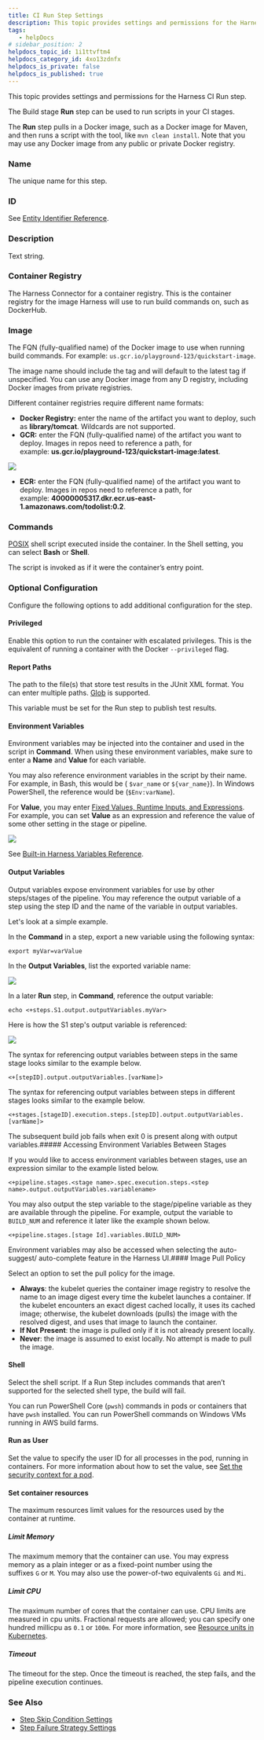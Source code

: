 ```yaml
---
title: CI Run Step Settings
description: This topic provides settings and permissions for the Harness CI Run step. The Build stage Run step can be used to run scripts in your CI stages. The Run step pulls in a Docker image, such as a Docker…
tags: 
   - helpDocs
# sidebar_position: 2
helpdocs_topic_id: 1i1ttvftm4
helpdocs_category_id: 4xo13zdnfx
helpdocs_is_private: false
helpdocs_is_published: true
---
```


This topic provides settings and permissions for the Harness CI Run step.

The Build stage **Run** step can be used to run scripts in your CI stages.

The **Run** step pulls in a Docker image, such as a Docker image for Maven, and then runs a script with the tool, like `mvn clean install`. Note that you may use any Docker image from any public or private Docker registry.

### Name

The unique name for this step.

### ID

See [Entity Identifier Reference](https://docs.harness.io/article/li0my8tcz3-entity-identifier-reference).

### Description

Text string.

### Container Registry

The Harness Connector for a container registry. This is the container registry for the image Harness will use to run build commands on, such as DockerHub.

### Image

The FQN (fully-qualified name) of the Docker image to use when running build commands. For example: `us.gcr.io/playground-123/quickstart-image`.

The image name should include the tag and will default to the latest tag if unspecified. You can use any Docker image from any D registry, including Docker images from private registries.

Different container registries require different name formats:

* **Docker Registry:** enter the name of the artifact you want to deploy, such as **library/tomcat**. Wildcards are not supported.
* **GCR:** enter the FQN (fully-qualified name) of the artifact you want to deploy. Images in repos need to reference a path, for example: **us.gcr.io/playground-123/quickstart-image:latest**.

![](./static/run-step-settings-03.png)

* **ECR:** enter the FQN (fully-qualified name) of the artifact you want to deploy. Images in repos need to reference a path, for example: **40000005317.dkr.ecr.us-east-1.amazonaws.com/todolist:0.2**.

### Commands

[POSIX](https://www.grymoire.com/Unix/Sh.html) shell script executed inside the container. In the Shell setting, you can select **Bash** or **Shell**.

The script is invoked as if it were the container’s entry point.

### Optional Configuration

Configure the following options to add additional configuration for the step.

#### Privileged

Enable this option to run the container with escalated privileges. This is the equivalent of running a container with the Docker `--privileged` flag.

#### Report Paths

The path to the file(s) that store test results in the JUnit XML format. You can enter multiple paths. [Glob](https://en.wikipedia.org/wiki/Glob_(programming)) is supported.

This variable must be set for the Run step to publish test results.

#### Environment Variables

Environment variables may be injected into the container and used in the script in **Command**. When using these environment variables, make sure to enter a **Name** and **Value** for each variable.

You may also reference environment variables in the script by their name. For example, in Bash, this would be ( `$var_name` or `${var_name}`). In Windows PowerShell, the reference would be (`$Env:varName`).

For **Value**, you may enter [Fixed Values, Runtime Inputs, and Expressions](https://docs.harness.io/article/f6yobn7iq0-runtime-inputs). For example, you can set **Value** as an expression and reference the value of some other setting in the stage or pipeline.

![](./static/run-step-settings-04.png)

See [Built-in Harness Variables Reference](https://docs.harness.io/article/lml71vhsim-harness-variables).

#### Output Variables

Output variables expose environment variables for use by other steps/stages of the pipeline. You may reference the output variable of a step using the step ID and the name of the variable in output variables.

Let's look at a simple example.

In the **Command** in a step, export a new variable using the following syntax:


```
export myVar=varValue
```
In the **Output Variables**, list the exported variable name:

![](./static/run-step-settings-05.png)

In a later **Run** step, in **Command**, reference the output variable:

```
echo <+steps.S1.output.outputVariables.myVar>
```
Here is how the S1 step's output variable is referenced:

![](./static/run-step-settings-06.png)

The syntax for referencing output variables between steps in the same stage looks similar to the example below.

`<+[stepID].output.outputVariables.[varName]>`

The syntax for referencing output variables between steps in different stages looks similar to the example below.

`<+stages.[stageID].execution.steps.[stepID].output.outputVariables.[varName]>`

The subsequent build job fails when exit 0 is present along with output variables.##### Accessing Environment Variables Between Stages

If you would like to access environment variables between stages, use an expression similar to the example listed below.

`<+pipeline.stages.<stage name>.spec.execution.steps.<step name>.output.outputVariables.variablename>`

You may also output the step variable to the stage/pipeline variable as they are available through the pipeline. For example, output the variable to `BUILD_NUM` and reference it later like the example shown below.

`<+pipeline.stages.[stage Id].variables.BUILD_NUM>`

Environment variables may also be accessed when selecting the auto-suggest/ auto-complete feature in the Harness UI.#### Image Pull Policy

Select an option to set the pull policy for the image.

* **Always**: the kubelet queries the container image registry to resolve the name to an image digest every time the kubelet launches a container. If the kubelet encounters an exact digest cached locally, it uses its cached image; otherwise, the kubelet downloads (pulls) the image with the resolved digest, and uses that image to launch the container.
* **If Not Present**: the image is pulled only if it is not already present locally.
* **Never**: the image is assumed to exist locally. No attempt is made to pull the image.

#### Shell

Select the shell script. If a Run Step includes commands that aren’t supported for the selected shell type, the build will fail.

You can run PowerShell Core (`pwsh`) commands in pods or containers that have `pwsh` installed. You can run PowerShell commands on Windows VMs running in AWS build farms.

#### Run as User

Set the value to specify the user ID for all processes in the pod, running in containers. For more information about how to set the value, see [Set the security context for a pod](https://kubernetes.io/docs/tasks/configure-pod-container/security-context/#set-the-security-context-for-a-pod).

#### Set container resources

The maximum resources limit values for the resources used by the container at runtime.

##### Limit Memory

The maximum memory that the container can use. You may express memory as a plain integer or as a fixed-point number using the suffixes `G` or `M`. You may also use the power-of-two equivalents `Gi` and `Mi`.

##### Limit CPU

The maximum number of cores that the container can use. CPU limits are measured in cpu units. Fractional requests are allowed; you can specify one hundred millicpu as `0.1` or `100m`. For more information, see [Resource units in Kubernetes](https://kubernetes.io/docs/concepts/configuration/manage-resources-containers/#resource-units-in-kubernetes).

##### Timeout

The timeout for the step. Once the timeout is reached, the step fails, and the pipeline execution continues.

### See Also

* [Step Skip Condition Settings](https://docs.harness.io/article/i36ibenkq2-step-skip-condition-settings)
* [Step Failure Strategy Settings](https://docs.harness.io/article/htrur23poj-step-failure-strategy-settings)

